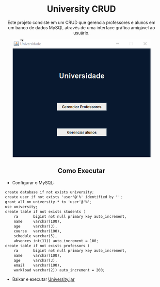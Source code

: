 <h1 align="center">University CRUD</h1>

<div align="center">
<p align="center">Este projeto consiste em um CRUD que gerencia professores e alunos em um banco de dados MySQL através de uma interface gráfica amigável ao usuário.</p>
<img src="https://github.com/arthur-cristo-silva/University-CRUD/blob/main/lib/crudAlunos.gif">
</div>

<h2 align=center>
Como Executar</h2>

- Configurar o MySQL:
```
create database if not exists university;
create user if not exists 'user'@'%' identified by '';
grant all on university.* to 'user'@'%';
use university;
create table if not exists students (
    ra       bigint not null primary key auto_increment,
    name     varchar(100),
    age      varchar(3),
    course   varchar(100),
    schedule varchar(5),
    absences int(11)) auto_increment = 100;
create table if not exists professors (
    ra       bigint not null primary key auto_increment,
    name     varchar(100),
    age      varchar(3),
    email    varchar(100),
    workload varchar(2)) auto_increment = 200;
```
- Baixar e executar [University.jar](https://github.com/arthur-cristo-silva/university-crud/blob/main/University.jar)